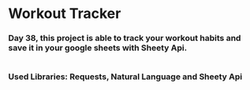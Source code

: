# Workout Tracker

### Day 38, this project is able to track your workout habits and save it in your google sheets with Sheety Api.
#
### Used Libraries: Requests, Natural Language and Sheety Api

